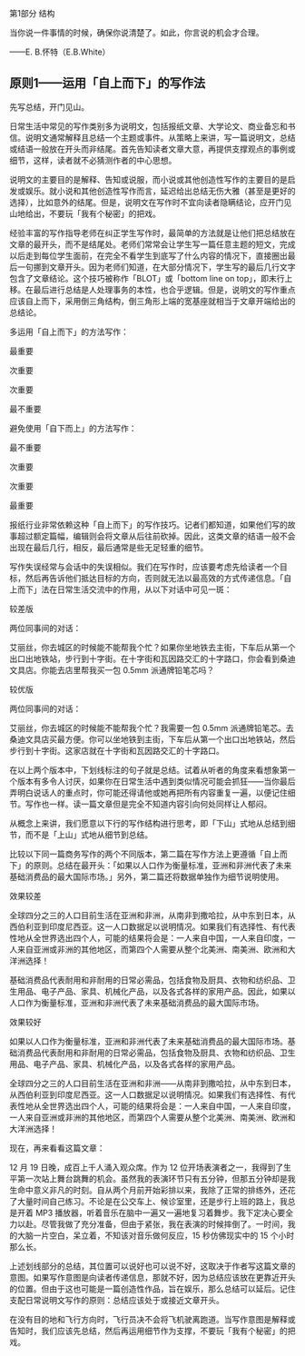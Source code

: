 第1部分 结构

当你说一件事情的时候，确保你说清楚了。如此，你言说的机会才合理。

——E. B.怀特（E.B.White）

## 原则1——运用「自上而下」的写作法

先写总结，开门见山。

日常生活中常见的写作类别多为说明文，包括报纸文章、大学论文、商业备忘和书信。说明文通常解释且总结一个主题或事件。从策略上来讲，写一篇说明文，总结或结语一般放在开头而非结尾。首先告知读者文章大意，再提供支撑观点的事例或细节，这样，读者就不必猜测作者的中心思想。

说明文的主要目的是解释、告知或说服，而小说或其他创造性写作的主要目的是启发或娱乐。就小说和其他创造性写作而言，延迟给出总结无伤大雅（甚至是更好的选择），比如意外的结尾。但是，说明文在写作时不宜向读者隐瞒结论，应开门见山地给出，不要玩「我有个秘密」的把戏。

经验丰富的写作指导老师在纠正学生写作时，最简单的方法就是让他们把总结放在文章的最开头，而不是结尾处。老师们常常会让学生写一篇任意主题的短文，完成以后走到每位学生面前，在完全不看学生到底写了什么内容的情况下，直接圈出最后一句挪到文章开头。因为老师们知道，在大部分情况下，学生写的最后几行文字包含了文章结论。这个技巧被称作「BLOT」或「bottom line on top」，即末行上移。在最后进行总结是人处理事务的本性，也合乎逻辑。但是，说明文的写作重点应该自上而下，采用倒三角结构，倒三角形上端的宽基座就相当于文章开端给出的总结论。

多运用「自上而下」的方法写作：

最重要

次重要

次重要

最不重要

避免使用「自下而上」的方法写作：

最不重要

次重要

次重要

最重要

报纸行业非常依赖这种「自上而下」的写作技巧。记者们都知道，如果他们写的故事超过额定篇幅，编辑则会将文章从后往前砍掉。因此，这类文章的结语一般不会出现在最后几行，相反，最后通常是些无足轻重的细节。

写作失误经常与会话中的失误相似。我们在写作时，应该要考虑先给读者一个目标，然后再告诉他们抵达目标的方向，否则就无法以最高效的方式传递信息。「自上而下」法在日常生活交流中的作用，从以下对话中可见一斑：

较差版

两位同事间的对话：

艾丽丝，你去城区的时候能不能帮我个忙？如果你坐地铁去主街，下车后从第一个出口出地铁站，步行到十字街。在十字街和瓦因路交汇的十字路口，你会看到桑迪文具店。你能去店里帮我买一包 0.5mm 派通牌铅笔芯吗？

较优版

两位同事间的对话：

艾丽丝，你去城区的时候能不能帮我个忙？我需要一包 0.5mm 派通牌铅笔芯。去桑迪文具店买最方便。你可以坐地铁到主街，下车后从第一个出口出地铁站，然后步行到十字街。这家店就在十字街和瓦因路交汇的十字路口。

在以上两个版本中，下划线标注的句子就是总结。试着从听者的角度来看想象第一个版本有多令人讨厌，如果你在日常生活中遇到类似情况可能会抓狂——当你最后弄明白说话人的重点时，你可能还得请他或她再把所有内容重复一遍，以便记住细节。写作也一样。读一篇文章但是完全不知道内容引向何处同样让人郁闷。

从概念上来讲，我们愿意以下行的写作结构进行思考，即「下山」式地从总结到细节，而不是「上山」式地从细节到总结。

比较以下同一篇商务写作的两个不同版本，第二篇在写作方法上更遵循「自上而下」的原则。总结在最开头：「如果以人口作为衡量标准，亚洲和非洲代表了未来基础消费品的最大国际市场。」另外，第二篇还将数据单独作为细节说明使用。

效果较差

全球四分之三的人口目前生活在亚洲和非洲，从南非到撒哈拉，从中东到日本，从西伯利亚到印度尼西亚。这一人口数据足以说明情况。如果我们有选择性、有代表性地从全世界选出四个人，可能的结果将会是：一人来自中国，一人来自印度，一人来自亚洲或非洲的其他地区，而第四个人需要从整个北美洲、南美洲、欧洲和大洋洲选择！

基础消费品代表耐用和非耐用的日常必需品，包括食物及厨具、衣物和纺织品、卫生用品、电子产品、家具、机械化产品，以及各式各样的家用产品。因此，如果以人口作为衡量标准，亚洲和非洲代表了未来基础消费品的最大国际市场。

效果较好

如果以人口作为衡量标准，亚洲和非洲代表了未来基础消费品的最大国际市场。基础消费品代表耐用和非耐用的日常必需品，包括食物及厨具、衣物和纺织品、卫生用品、电子产品、家具、机械化产品，以及各式各样的家用产品。

全球四分之三的人口目前生活在亚洲和非洲——从南非到撒哈拉，从中东到日本，从西伯利亚到印度尼西亚。这一人口数据足以说明情况。如果我们有选择性、有代表性地从全世界选出四个人，可能的结果将会是：一人来自中国，一人来自印度，一人来自亚洲或非洲的其他地区，而第四个人需要从整个北美洲、南美洲、欧洲和大洋洲选择！

现在，再来看看这篇文章：

12 月 19 日晚，成百上千人涌入观众席。作为 12 位开场表演者之一，我得到了生平第一次站上舞台跳舞的机会。虽然我的表演环节只有五分钟，但那五分钟却是我生命中意义非凡的时刻。自从两个月前开始彩排以来，我除了正常的排练外，还花了大量时间自己练习。不论是在公交车上、候诊室里，还是步行上班的路上，我总是开着 MP3 播放器，听着音乐在脑中一遍又一遍地复习着舞步。我下定决心要全力以赴。尽管我做了充分准备，但由于紧张，我在表演的时候摔倒了。一时间，我的大脑一片空白，呆立着，不知该对音乐做何反应，15 秒仿佛现实中的 15 个小时那么长。

上述划线部分的总结，其位置可以说好也可以说不好，这取决于作者写这篇文章的意图。如果写作意图是向读者传递信息，那就不好，因为总结应该放在更靠近开头的位置。但由于这也可能是一篇创造性作品，旨在娱乐，那么总结可以延后。记住支配日常说明文写作的原则：总结应该处于或接近文章开头。

在没有目的地和飞行方向时，飞行员决不会将飞机驶离跑道。当写作意图是解释或告知时，我们应该先总结，然后再运用细节作为支撑，不要玩「我有个秘密」的把戏。





